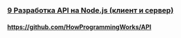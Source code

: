### [9 Разработка API на Node.js (клиент и сервер)](https://www.youtube.com/watch?v=-az912XBCu8)

#### https://github.com/HowProgrammingWorks/API

